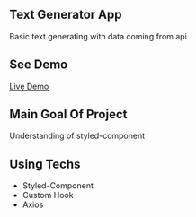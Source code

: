 ## Text Generator App

Basic text generating with data coming from api

## See Demo

[Live Demo](https://pragraph-generator-styled-component.netlify.app/)

## Main Goal Of Project

Understanding of styled-component

## Using Techs

- Styled-Component
- Custom Hook
- Axios
